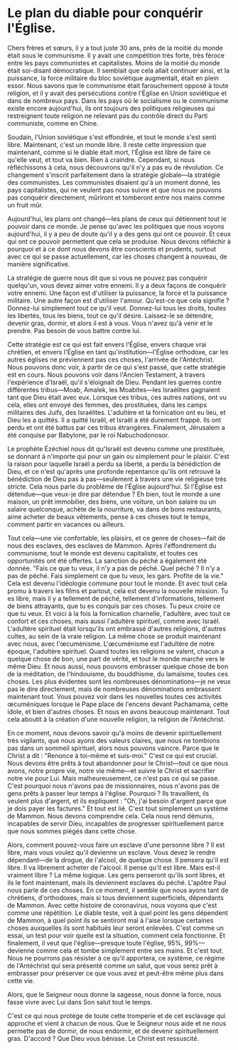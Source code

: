# Le plan du diable pour conquérir l'Église.  

Chers frères et sœurs, il y a tout juste 30 ans, près de la moitié du monde était sous le communisme. Il y avait une compétition très forte, très féroce entre les pays communistes et capitalistes. Moins de la moitié du monde était soi-disant démocratique. Il semblait que cela allait continuer ainsi, et la puissance, la force militaire du bloc soviétique augmentait, était en plein essor. Nous savons que le communisme était farouchement opposé à toute religion, et il y avait des persécutions contre l'Église en Union soviétique et dans de nombreux pays. Dans les pays où le socialisme ou le communisme existe encore aujourd'hui, ils ont toujours des politiques religieuses qui restreignent toute religion ne relevant pas du contrôle direct du Parti communiste, comme en Chine.  

Soudain, l'Union soviétique s'est effondrée, et tout le monde s'est senti libre. Maintenant, c'est un monde libre. Il reste cette impression que maintenant, comme si le diable était mort, l'Église est libre de faire ce qu'elle veut, et tout va bien. Rien à craindre. Cependant, si nous réfléchissons à cela, nous découvrons qu'il n'y a pas eu de révolution. Ce changement s'inscrit parfaitement dans la stratégie globale—la stratégie des communistes. Les communistes disaient qu'à un moment donné, les pays capitalistes, qui ne veulent pas nous suivre et que nous ne pouvons pas conquérir directement, mûriront et tomberont entre nos mains comme un fruit mûr.  

Aujourd'hui, les plans ont changé—les plans de ceux qui détiennent tout le pouvoir dans ce monde. Je pense qu'avec les politiques que nous voyons aujourd'hui, il y a peu de doute qu'il y a des gens qui ont ce pouvoir. Et ceux qui ont ce pouvoir permettent que cela se produise. Nous devons réfléchir à pourquoi et à ce dont nous devons être conscients et prudents, surtout avec ce qui se passe actuellement, car les choses changent à nouveau, de manière significative.  

La stratégie de guerre nous dit que si vous ne pouvez pas conquérir quelqu'un, vous devez aimer votre ennemi. Il y a deux façons de conquérir votre ennemi. Une façon est d'utiliser la puissance, la force et la puissance militaire. Une autre façon est d'utiliser l'amour. Qu'est-ce que cela signifie ? Donnez-lui simplement tout ce qu'il veut. Donnez-lui tous les droits, toutes les libertés, tous les biens, tout ce qu'il désire. Laissez-le se détendre, devenir gras, dormir, et alors il est à vous. Vous n'avez qu'à venir et le prendre. Pas besoin de vous battre contre lui.  

Cette stratégie est ce qui est fait envers l'Église, envers chaque vrai chrétien, et envers l'Église en tant qu'institution—l'Église orthodoxe, car les autres églises ne préviennent pas ces choses, l'arrivée de l'Antéchrist. Nous pouvons donc voir, à partir de ce qui s'est passé, que cette stratégie est en cours. Nous pouvons voir dans l'Ancien Testament, à travers l'expérience d'Israël, qu'il s'éloignait de Dieu. Pendant les guerres contre différentes tribus—Moab, Amalek, les Moabites—les Israélites gagnaient tant que Dieu était avec eux. Lorsque ces tribus, ces autres nations, ont vu cela, elles ont envoyé des femmes, des prostituées, dans les camps militaires des Juifs, des Israélites. L'adultère et la fornication ont eu lieu, et Dieu les a quittés. Il a quitté Israël, et Israël a été durement frappé. Ils ont perdu et ont été battus par ces tribus étrangères. Finalement, Jérusalem a été conquise par Babylone, par le roi Nabuchodonosor.  

Le prophète Ézéchiel nous dit qu'Israël est devenu comme une prostituée, se donnant à n'importe qui pour un gain ou simplement pour le plaisir. C'est la raison pour laquelle Israël a perdu sa liberté, a perdu la bénédiction de Dieu, et ce n'est qu'après une profonde repentance qu'ils ont retrouvé la bénédiction de Dieu pas à pas—seulement à travers une vie religieuse très stricte. Cela nous parle du problème de l'Église aujourd'hui. Si l'Église est détendue—que veux-je dire par détendue ? Eh bien, tout le monde a une maison, un prêt immobilier, des biens, une voiture, un bon salaire ou un salaire quelconque, achète de la nourriture, va dans de bons restaurants, aime acheter de beaux vêtements, pense à ces choses tout le temps, comment partir en vacances ou ailleurs.

Tout cela—une vie confortable, les plaisirs, et ce genre de choses—fait de nous des esclaves, des esclaves de Mammon. Après l'effondrement du communisme, tout le monde est devenu capitaliste, et toutes ces opportunités ont été offertes. La sanction du péché a également été donnée. "Fais ce que tu veux, il n'y a pas de péché. Quel péché ? Il n'y a pas de péché. Fais simplement ce que tu veux, les gars. Profite de la vie." Cela est devenu l'idéologie commune pour tout le monde. Et avec tout cela promu à travers les films et partout, cela est devenu la nouvelle mission. Tu es libre, mais il y a tellement de péché, tellement d'informations, tellement de biens attrayants, que tu es conquis par ces choses. Tu peux croire ce que tu veux. Et voici à la fois la fornication charnelle, l'adultère, avec tout ce confort et ces choses, mais aussi l'adultère spirituel, comme avec Israël. L'adultère spirituel était lorsqu'ils ont embrassé d'autres religions, d'autres cultes, au sein de la vraie religion. La même chose se produit maintenant avec nous, avec l'œcuménisme. L'œcuménisme est l'adultère de notre époque, l'adultère spirituel. Quand toutes les religions se valent, chacun a quelque chose de bon, une part de vérité, et tout le monde marche vers le même Dieu. Et nous aussi, nous pouvons embrasser quelque chose de bon de la méditation, de l'hindouisme, du bouddhisme, du lamaïsme, toutes ces choses. Les plus évidentes sont les nombreuses dénominations—je ne veux pas le dire directement, mais de nombreuses dénominations embrassent maintenant tout. Vous pouvez voir dans les nouvelles toutes ces activités œcuméniques lorsque le Pape place de l'encens devant Pachamama, cette idole, et bien d'autres choses. Et nous en avons beaucoup maintenant. Tout cela aboutit à la création d'une nouvelle religion, la religion de l'Antéchrist.

En ce moment, nous devons savoir qu'à moins de devenir spirituellement très vigilants, que nous ayons des valeurs claires, que nous ne tombions pas dans un sommeil spirituel, alors nous pouvons vaincre. Parce que le Christ a dit : "Renonce à toi-même et suis-moi." C'est ce qui est crucial. Nous devons être prêts à tout abandonner pour le Christ—tout ce que nous avons, notre propre vie, notre vie même—et suivre le Christ et sacrifier notre vie pour Lui. Mais malheureusement, ce n'est pas ce qui se passe. C'est pourquoi nous n'avons pas de missionnaires, nous n'avons pas de gens prêts à passer leur temps à l'église. Pourquoi ? Ils travaillent, ils veulent plus d'argent, et ils expliquent : "Oh, j'ai besoin d'argent parce que je dois payer les factures." Et tout est lié. C'est tout simplement un système de Mammon. Nous devons comprendre cela. Cela nous rend démunis, incapables de servir Dieu, incapables de progresser spirituellement parce que nous sommes piégés dans cette chose.

Alors, comment pouvez-vous faire un esclave d'une personne libre ? Il est libre, mais vous voulez qu'il devienne un esclave. Vous devez le rendre dépendant—de la drogue, de l'alcool, de quelque chose. Il pensera qu'il est libre. Il va librement acheter de l'alcool. Il pense qu'il est libre. Mais est-il vraiment libre ? La même logique. Les gens penseront qu'ils sont libres, et ils le font maintenant, mais ils deviennent esclaves du péché. L'apôtre Paul nous parle de ces choses. En ce moment, il semble que nous ayons tant de chrétiens, d'orthodoxes, mais si tous deviennent superficiels, dépendants de Mammon. Avec cette histoire de coronavirus, nous voyons que c'est comme une répétition. Le diable teste, voit à quel point les gens dépendent de Mammon, à quel point ils se sentiront mal à l'aise lorsque certaines choses auxquelles ils sont habitués leur seront enlevées. C'est comme un essai, un test pour voir quelle est la situation, comment cela fonctionne. Et finalement, il veut que l'église—presque toute l'église, 95%, 99%—devienne comme cela et tombe simplement entre ses mains. Et c'est tout. Nous ne pourrons pas résister à ce qu'il apportera, ce système, ce régime de l'Antéchrist qui sera présenté comme un salut, que vous serez prêt à embrasser pour préserver ce que vous avez et peut-être même plus dans cette vie.

Alors, que le Seigneur nous donne la sagesse, nous donne la force, nous fasse vivre avec Lui dans Son salut tout le temps.

C'est ce qui nous protège de toute cette tromperie et de cet esclavage qui approche et vient à chacun de nous. Que le Seigneur nous aide et ne nous permette pas de dormir, de nous endormir, et de devenir spirituellement gras. D'accord ? Que Dieu vous bénisse. Le Christ est ressuscité.

